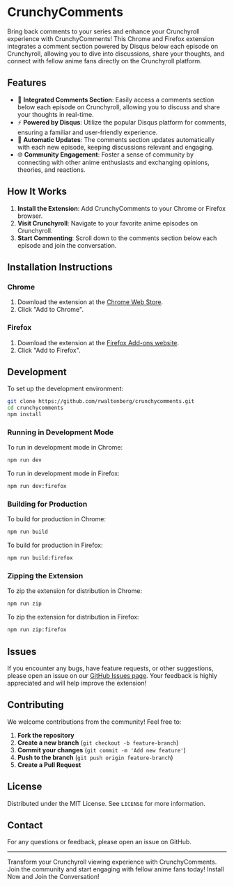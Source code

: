 # CrunchyComments

Bring back comments to your series and enhance your Crunchyroll experience with CrunchyComments! This Chrome and Firefox extension integrates a comment section powered by Disqus below each episode on Crunchyroll, allowing you to dive into discussions, share your thoughts, and connect with fellow anime fans directly on the Crunchyroll platform.

## Features

- 📝 **Integrated Comments Section**: Easily access a comments section below each episode on Crunchyroll, allowing you to discuss and share your thoughts in real-time.
- ⚡ **Powered by Disqus**: Utilize the popular Disqus platform for comments, ensuring a familiar and user-friendly experience.
- 🔄 **Automatic Updates**: The comments section updates automatically with each new episode, keeping discussions relevant and engaging.
- 🌐 **Community Engagement**: Foster a sense of community by connecting with other anime enthusiasts and exchanging opinions, theories, and reactions.

## How It Works

1. **Install the Extension**: Add CrunchyComments to your Chrome or Firefox browser.
2. **Visit Crunchyroll**: Navigate to your favorite anime episodes on Crunchyroll.
3. **Start Commenting**: Scroll down to the comments section below each episode and join the conversation.

## Installation Instructions

### Chrome

1. Download the extension at the [Chrome Web Store](https://chromewebstore.google.com/detail/crunchycomments/lfcgebliknnkfakgodekfhgmcnicokcc).
2. Click "Add to Chrome".

### Firefox

1. Download the extension at the [Firefox Add-ons website](https://addons.mozilla.org/pt-BR/firefox/addon/comments-for-crunchyroll/).
2. Click "Add to Firefox".

## Development

To set up the development environment:

```bash
git clone https://github.com/rwaltenberg/crunchycomments.git
cd crunchycomments
npm install
```

### Running in Development Mode

To run in development mode in Chrome:

```bash
npm run dev
```

To run in development mode in Firefox:

```bash
npm run dev:firefox
```

### Building for Production

To build for production in Chrome:

```bash
npm run build
```

To build for production in Firefox:

```bash
npm run build:firefox
```

### Zipping the Extension

To zip the extension for distribution in Chrome:

```bash
npm run zip
```

To zip the extension for distribution in Firefox:

```bash
npm run zip:firefox
```

## Issues

If you encounter any bugs, have feature requests, or other suggestions, please open an issue on our [GitHub Issues page](https://github.com/rwaltenberg/crunchycomments/issues). Your feedback is highly appreciated and will help improve the extension!

## Contributing

We welcome contributions from the community! Feel free to:

1. **Fork the repository**
2. **Create a new branch** (`git checkout -b feature-branch`)
3. **Commit your changes** (`git commit -m 'Add new feature'`)
4. **Push to the branch** (`git push origin feature-branch`)
5. **Create a Pull Request**

## License

Distributed under the MIT License. See `LICENSE` for more information.

## Contact

For any questions or feedback, please open an issue on GitHub.

---

Transform your Crunchyroll viewing experience with CrunchyComments. Join the community and start engaging with fellow anime fans today! Install Now and Join the Conversation!